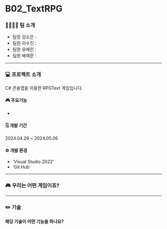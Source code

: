 # B02_TextRPG

### 👩‍👩‍👧‍👧 팀 소개
- 팀장 강소은 :
- 팀원 이수진 :
- 팀원 유예린 :
- 팀원 배재준 :

----

### 💻 프로젝트 소개
C# 콘솔앱을 이용한 RPGText 게임입니다.
<br>

#### 🎮 주요기능 
- 

#### 🗓️ 개발 기간
2024.04.29 ~ 2024.05.06 

#### ⚙️ 개발 환경
- 'Visual Studio 2022'
- 'Git Hub'

----

### 🎮 우리는 어떤 게임이죠?


----

### ✏️ 기술

#### 해당 기술이 어떤 기능을 하나요?
